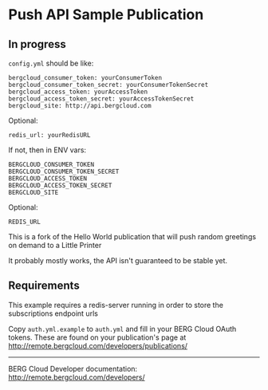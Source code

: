 Push API Sample Publication
==============================

## In progress

`config.yml` should be like:

	bergcloud_consumer_token: yourConsumerToken
	bergcloud_consumer_token_secret: yourConsumerTokenSecret
	bergcloud_access_token: yourAccessToken
	bergcloud_access_token_secret: yourAccessTokenSecret
	bergcloud_site: http://api.bergcloud.com

Optional:

	redis_url: yourRedisURL


If not, then in ENV vars:
	
	BERGCLOUD_CONSUMER_TOKEN
	BERGCLOUD_CONSUMER_TOKEN_SECRET
	BERGCLOUD_ACCESS_TOKEN
	BERGCLOUD_ACCESS_TOKEN_SECRET
	BERGCLOUD_SITE

Optional:

	REDIS_URL




This is a fork of the Hello World publication that will push random greetings on demand to a Little Printer

It probably mostly works, the API isn't guaranteed to be stable yet.


Requirements
------------

This example requires a redis-server running in order to store the subscriptions endpoint urls

Copy `auth.yml.example` to `auth.yml` and fill in your BERG Cloud OAuth tokens. These are found on your publication's page at http://remote.bergcloud.com/developers/publications/

----

BERG Cloud Developer documentation: http://remote.bergcloud.com/developers/
